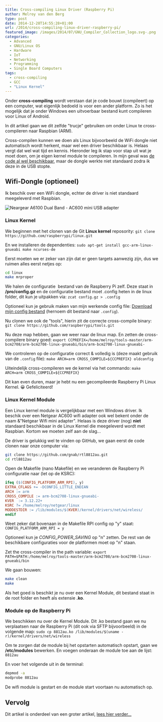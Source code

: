 ```yaml
---
title: Cross-compiling Linux Driver (Raspberry Pi)
author: Melroy van den Berg
type: post
date: 2014-12-28T14:55:28+01:00
url: /2014/cross-compiling-linux-driver-raspberry-pi/
featured_image: /images/2014/07/GNU_Compiler_Collection_logo.svg-.png
categories:
  - Advanced
  - GNU/Linux OS
  - Hardware
  - IoT
  - Networking
  - Programming
  - Single Board Computers
tags:
  - cross-compiling
  - GCC
  - "Linux Kernel"
---
```


Onder **cross-compiling** wordt verstaan dat je code bouwt (compileert) op een computer, wat eigenlijk bedoeld is voor een ander platform. Zo is het mogelijk dat je onder Windows een uitvoerbaar bestand kunt compileren voor Linux of Android.

<!--more-->

In dit artikel gaan we dit zelfde "trucje" gebruiken om onder Linux te cross-compileren naar Raspbian (ARM).

Cross-compilen kunnen we doen als Linux bijvoorbeeld de WiFi dongle niet automatisch wordt herkent, maar wel een driver beschikbaar is. Helaas vergt dat wel wat tijd en kennis. Hieronder leg ik stap voor stap uit wat je moet doen, om je eigen kernel module te compileren. In mijn geval was [de code al wel beschikbaar](https://github.com/gnab/rtl8812au.git), maar de dongle werkte niet standaard zodra ik deze in de USB stopte.

## Wifi-Dongle (optioneel)

Ik beschik over een WiFi dongle, echter de driver is niet standaard meegeleverd met Raspbian.

![](/images/2014/07/netgear-a6100-dual-band-ac600-wifi-usb-mini-adapter.jpeg "Neargear A6100 Dual Band - AC600 mini USB adapter")

### Linux Kernel

We beginnen met het clonen van de Git **Linux kernel** reposority: `git clone https://github.com/raspberrypi/linux.git`

En we installeren de dependenties: `sudo apt-get install gcc-arm-linux-gnueabi make ncurses-de`

Eerst moeten we er zeker van zijn dat er geen targets aanwezig zijn, dus we ruimen alles eerst netjes op:

```sh
cd linux
make mrproper
```

We halen de configuratie  bestand van de Raspberry Pi zelf. Deze staat in **/pro/config.gz** en de configuratie bestand moet .config heten in de linux folder, dit kun je uitpakken via: `zcat config.gz > .config`

Optioneel kun je gebruik maken van mijn werkende config file: [Download mijn config bestand](/downloads/compile-config) (hernoem dit bestand naar `.config`).

Nu clonen we ook de "tools", hierin zit de correcte cross-compile binary: `git clone https://github.com/raspberrypi/tools.git`

Nu deze map hebben, gaan we weer naar de linux map. En zetten de cross-compilere binary goed: `export CCPREFIX=/home/melroy/tools-master/arm-bcm2708/arm-bcm2708-linux-gnueabi/bin/arm-bcm2708-linux-gnueabi-`

We controleren op de configuratie correct & volledig is (deze maakt gebruik van de `.config` file): `make ARCH=arm CROSS_COMPILE=${CCPREFIX} oldconfig`

Uiteindelijk cross-compileren we de kernel via het commando: `make ARCH=arm CROSS_COMPILE=${CCPREFIX}`

Dit kan even duren, maar je hebt nu een gecompileerde Raspberry Pi Linux Kernel. 😀 Gefeliciteerd!

### Linux Kernel Module

Een Linux kernel module is vergelijkbaar met een Windows driver. Ik beschik over een Netgear AC600 wifi adapter ook wel bekent onder de naam &"Netgear Wifi mini adapter". Helaas is deze driver (nog) **niet** standaard beschikbaar in de Linux Kernel die meegeleverd wordt met Raspbian. Kortom we moeten zelf aan de slag...

De driver is gelukkig wel te vinden op GitHub, we gaan eerst de code clonen naar onze computer via:

```sh
git clone https://github.com/gnab/rtl8812au.git
cd rtl8812au
```

Open de Makefile (nano Makefile) en we veranderen de Raspberry Pi configuratie naar (let op de KSRC):

```Makefile
ifeq ($(CONFIG_PLATFORM_ARM_RPI), y)
EXTRA_CFLAGS += -DCONFIG_LITTLE_ENDIAN
ARCH := arm
CROSS_COMPILE := arm-bcm2708-linux-gnueabi-
KVER  := 3.12.22+
KSRC ?= /home/melroy/netgear/linux
MODDESTDIR := /lib/modules/$(KVER)/kernel/drivers/net/wireless/
endif
```

Weet zeker dat bovenaan in de Makefile RPI config op "y" staat: `CONFIG_PLATFORM_ARM_RPI = y`

Optioneel kun je _CONFIG_POWER_SAVING_ op "n" zetten. De rest van de beschikbare configuraties voor de platformen moet op "n" staan.

Zet the cross-compiler in the path variable: `export PATH=$PATH:/home/melroy/tools-master/arm-bcm2708/arm-bcm2708-linux-gnueabi/bin`

We gaan bouwen:

```sh
make clean
make
```

Als het goed is beschikt je nu over een Kernel Module, dit bestand staat in de root folder en heeft als extensie **.ko**.

### Module op de Raspberry Pi

We beschikken nu over de Kernel Module. Dit .ko bestand gaan we nu verplaatsen naar de Raspberry Pi (dit ook via SFTP bijvoorbeeld) in de volgende map: `sudo cp 8812au.ko /lib/modules/$(uname -r)/kernel/drivers/net/wireless`

Om te zorgen dat de module bij het opstarten automatisch opstart, gaan we **/etc/modules** bewerken. En voegen onderaan de module toe aan de lijst: `8812au`

En voer het volgende uit in de terminal:

```sh
depmod -a
modprobe 8812au
```

De wifi module is gestart en de module start voortaan nu automatisch op.

## Vervolg

Dit artikel is onderdeel van een groter artikel, [lees hier verder...](/2014/raspberry-pi-camera-module-motion/)
